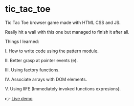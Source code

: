 # tic_tac_toe

Tic Tac Toe browser game made with HTML CSS and JS.

Really hit a wall with this one but managed to finish it after all.

Things I learned: 

I. How to write code using the pattern module.

II. Better grasp at pointer events (e).

III. Using factory functions.

IV. Associate arrays with DOM elements.

V. Using IIFE (Immediately invoked functions expresions).

👉 <a href="https://llaaur.github.io/tic_tac_toe/" target="_blank"> Live demo
